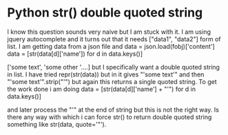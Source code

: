 
# Python str() double quoted string

I know this question sounds very naive but I am stuck with it. I am using jquery autocomplete and it turns out that it needs ["data1", "data2"] form of list. 
I am getting data from a json file and 
data = json.load(fobj)['content']
data = [str(data[d]['name']) for d in data.keys()]

['some text', 'some other '....]
but I specifically want a double quoted string in list. I have tried repr(str(data)) but in it gives "'some text'" and then "'some text'".strip("'") but again this returns a single quoted string.
To get the work done i am doing 
data = [str(data[d]['name'] + "'") for d in data.keys()]

and later process the "'" at the end of string but this is not the right way.
Is there any way with which i can force str() to return double quoted string something like str(data, quote='"').

        